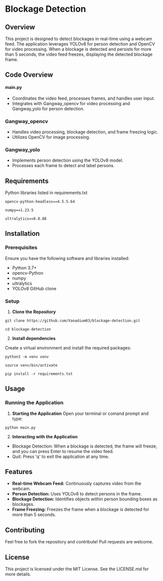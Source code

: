 
# Blockage Detection




## Overview 

This project is designed to detect blockages in real-time using a webcam feed. The application leverages YOLOv8 for person detection and OpenCV for video processing. When a blockage is detected and persists for more than 5 seconds, the video feed freezes, displaying the detected blockage frame.
## Code Overview

#### main.py 
- Coordinates the video feed, processes frames, and handles user input.
- Integrates with Gangway_opencv for video processing and Gangway_yolo for person detection.

### Gangway_opencv
- Handles video processing, blockage detection, and frame freezing logic.
- Utilizes OpenCV for image processing.

### Gangway_yolo
- Implements person detection using the YOLOv8 model.
- Processes each frame to detect and label persons.

## Requirements

Python libraries listed in requirements.txt

`opencv-python-headless==4.5.5.64`

`numpy==1.23.5`

`ultralytics==8.0.88`

## Installation

### Prerequisites 
Ensure you have the following software and libraries installed:

- Python 3.7+
- opencv-Python
- numpy
- ultralytics
- YOLOv8 GitHub clone

### Setup

1. **Clone the Repository**

`git clone https://github.com/Vanadium03/blockage-detection.git`

`cd blockage-detection`

2. **Install dependencies**

Create a virtual environment and install the required packages:

`python3 -m venv venv`

`source venv/bin/activate`

`pip install -r requirements.txt`



## Usage

### Running the Application

1. **Starting the Application**
 Open your terminal or comand prompt and type:

 `python main.py`

2. **Interacting with the Application**
- Blockage Detection: When a blockage is detected, the frame will freeze, and you can press Enter to resume the video feed.
- Quit: Press 'q' to exit the application at any time.

## Features

- **Real-time Webcam Feed:** Continuously captures video from the webcam.
- **Person Detection:** Uses YOLOv8 to detect persons in the frame.
- **Blockage Detection:** Identifies objects within person bounding boxes as blockages.
- **Frame Freezing:** Freezes the frame when a blockage is detected for more than 5 seconds.


## Contributing

Feel free to fork the repository and contribute! Pull requests are welcome.





## License

This project is licensed under the MIT License. See the LICENSE.md for more details.




